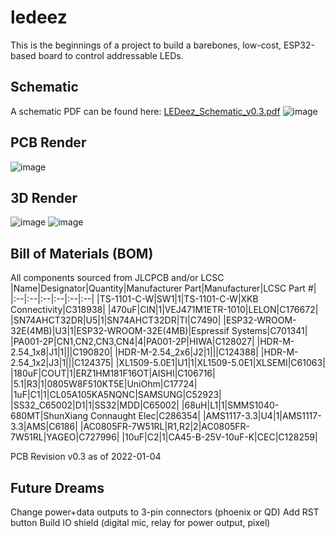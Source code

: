 # ledeez
This is the beginnings of a project to build a barebones, low-cost, ESP32-based board to control addressable LEDs.

## Schematic
A schematic PDF can be found here: [LEDeez_Schematic_v0.3.pdf](https://github.com/wantmoore/ledeez/files/7893585/LEDeez_Schematic_v0.3.pdf)
![image](https://user-images.githubusercontent.com/1414156/150050731-e57e68b0-50a4-4806-a1ca-d002007842aa.jpg)

## PCB Render
![image](https://user-images.githubusercontent.com/1414156/148123311-166dc4df-ed63-4470-99db-23bd388e311c.png)

## 3D Render
![image](https://user-images.githubusercontent.com/1414156/148123517-d97d6d51-6ee8-4fe8-9090-00e8e5dd27ef.png)
![image](https://user-images.githubusercontent.com/1414156/148123627-43d4f660-5002-40db-a6f3-51d55d5592e5.png)

## Bill of Materials (BOM)
All components sourced from JLCPCB and/or LCSC
|Name|Designator|Quantity|Manufacturer Part|Manufacturer|LCSC Part #|
|:--|:--|:--|:--|:--|:--|
|TS-1101-C-W|SW1|1|TS-1101-C-W|XKB Connectivity|C318938|
|470uF|CIN|1|VEJ471M1ETR-1010|LELON|C176672|
|SN74AHCT32DR|U5|1|SN74AHCT32DR|TI|C7490|
|ESP32-WROOM-32E(4MB)|U3|1|ESP32-WROOM-32E(4MB)|Espressif Systems|C701341|
|PA001-2P|CN1,CN2,CN3,CN4|4|PA001-2P|HIWA|C128027|
|HDR-M-2.54_1x8|J1|1|||C190820|
|HDR-M-2.54_2x6|J2|1|||C124388|
|HDR-M-2.54_1x2|J3|1|||C124375|
|XL1509-5.0E1|U1|1|XL1509-5.0E1|XLSEMI|C61063|
|180uF|COUT|1|ERZ1HM181F16OT|AISHI|C106716|
|5.1|R3|1|0805W8F510KT5E|UniOhm|C17724|
|1uF|C1|1|CL05A105KA5NQNC|SAMSUNG|C52923|
|SS32_C65002|D1|1|SS32|MDD|C65002|
|68uH|L1|1|SMMS1040-680MT|ShunXiang Connaught Elec|C286354|
|AMS1117-3.3|U4|1|AMS1117-3.3|AMS|C6186|
|AC0805FR-7W51RL|R1,R2|2|AC0805FR-7W51RL|YAGEO|C727996|
|10uF|C2|1|CA45-B-25V-10uF-K|CEC|C128259|

PCB Revision v0.3 as of 2022-01-04

## Future Dreams
Change power+data outputs to 3-pin connectors (phoenix or QD)
Add RST button
Build IO shield (digital mic, relay for power output, pixel)
